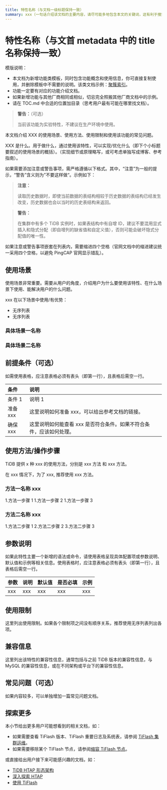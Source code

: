 ```yaml
---
title: 特性名称（与文档一级标题保持一致）
summary: xxx（一句话介绍该文档的主要内容，请尽可能多地包含本文的关键词，这有利于搜索引擎优化）
---
```


# 特性名称（与文首 metadata 中的 title 名称保持一致）

模版说明：

- 本文档为新增功能类模板，同时包含功能概念和使用信息，你可直接复制使用，并删除模板中不需要的说明。该类文档示例：[聚簇索引](/clustered-indexes.md)。
- 功能一定要有对应的功能介绍文档。
- 如果新增功能与其他厂商相同或相似，切忌完全照搬其他厂商文档中的示例。
- 请在 TOC.md 中合适的位置加目录（思考用户最有可能在哪里找文档）。

> **警告：**（可选）
>
> 当前该功能为实验特性，不建议在生产环境中使用。

本文档介绍 XXX 的使用场景、使用方法、使用限制和使用该功能的常见问题。

XXX 是什么。用于做什么，通过使用该特性，可以实现/优化什么（即下个小标题要叙述的使用场景的概括）。（实现细节或原理略写，或可考虑单独写成博客、参考指南）。

如果需要添加注意或警告事项，需严格遵循以下格式。其中，“注意”为一般的提示，“警告”含义则为”不要这样做“。示例如下：

> **注意：**
>
> 读取历史数据时，即使当前数据的表结构相较于历史数据的表结构已经发生改变，历史数据也会以当时的历史表结构来返回。

> **警告：**
>
> 在集群中有多个 TiDB 实例时，如果表结构中有自增 ID，建议不要混用显式插入和隐式分配（即自增列的缺省值和自定义值），否则可能会破坏隐式分配值的唯一性。

如果注意或警告事项嵌套在列表内，需要缩进四个空格（官网文档中的缩进建议统一采用四个空格，以避免 PingCAP 官网显示错乱）。

## 使用场景

使用场景非常重要。需要从用户的角度，介绍用户为什么要使用该特性、在什么场景下使用、能解决用户的什么问题。

xxx 在以下场景中使用/有优势：

- 无序列表
- 无序列表

### 具体场景一名称

### 具体场景二名称

## 前提条件（可选）

如需使用表格，应注意表格必须有表头（即第一行），且表格后需空一行。

| 条件 | 说明 |
| :-- | :-- |
| 条件 1 | 说明 1 |
| 准备 xxx | 这里说明如何准备 xxx，可以给出参考文档的链接。 |
| 确保 xxx | 这里说明如何能查看 xxx 是否符合条件。如果不符合条件，应该如何处理。 |

## 使用方法/操作步骤

TiDB 提供 x 种 xxx 的使用方法，分别是 xxx 方法 和 xxx 方法。

在 xxx 情况下，为了 xxx, 推荐使用 xxx 方法。

### 方法一名称 xxx

1.方法一步骤 1
1.方法一步骤 2
1.方法一步骤 3

### 方法二名称 xxx

1.方法二步骤 1
2.方法二步骤 2
3.方法二步骤 3

## 参数说明

如果此特性主要一个新增的语法或命令，请使用表格呈现具体配置项或参数说明、默认值和示例等相关信息。使用表格时，应注意表格必须有表头（即第一行），且表格后需空一行。

| 参数 | 说明 | 默认值 | 是否必填 | 示例 |
| :-- | :-- | :-- | :-- | :-- |
| xxx | xxx | xxx | xxx | xxx |

## 使用限制

这里列出使用限制。如果各个限制项之间没有顺序关系，推荐使用无序列表列出各项。

## 兼容信息

这里列出该特性的兼容性信息，通常包括与之前 TiDB 版本的兼容性信息，与 MySQL 的兼容性信息，或在不同架构或平台下的兼容性信息。

## 常见问题（可选）

如果内容较多，可以单独增加一篇常见问题文档。

## 探索更多

本小节给出更多用户可能想看到的相关文档，如：

- 如果需要查看 TiFlash 版本、TiFlash 重要日志及系统表，请参阅 [TiFlash 集群运维](/tiflash/maintain-tiflash.md)。
- 如果需要移除某个 TiFlash 节点，请参阅[缩容 TiFlash 节点](/scale-tidb-using-tiup.md#缩容-tiflash-节点)。

或直接给出用户接下来可能感兴趣的文档，如：

- [TiDB HTAP 形态架构](/tiflash/tiflash-overview.md#整体架构)
- [深入探索 HTAP](/explore-htap.md)
- [使用 TiFlash](/tiflash/use-tiflash.md)